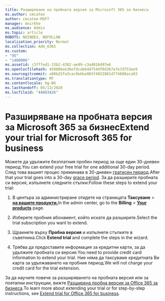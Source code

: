 ```yaml
---
title: Разширяване на пробната версия за Microsoft 365 за бизнеса
ms.author: cmcatee
author: cmcatee-MSFT
manager: mnirkhe
ms.audience: Admin
ms.topic: article
ROBOTS: NOINDEX, NOFOLLOW
localization_priority: Normal
ms.collection: Adm_O365
ms.custom:
- "95"
- "1400006"
ms.assetid: c3fffed1-33b2-4382-ae99-c3a4816497e6
ms.openlocfilehash: 458806ee36efdcab64d7544f0d3b7a7e7d753ee9
ms.sourcegitcommit: a98b25fa3cac9ebba983f4932881d774880aca93
ms.translationtype: MT
ms.contentlocale: bg-BG
ms.lasthandoff: 05/13/2020
ms.locfileid: "44063426"
---
```

# <a name="extend-your-trial-for-microsoft-365-for-business"></a><span data-ttu-id="c2f0c-102">Разширяване на пробната версия за Microsoft 365 за бизнес</span><span class="sxs-lookup"><span data-stu-id="c2f0c-102">Extend your trial for Microsoft 365 for business</span></span>

<span data-ttu-id="c2f0c-103">Можете да удължите безплатния пробен период за още един 30-дневен период.</span><span class="sxs-lookup"><span data-stu-id="c2f0c-103">You can extend your free trial for one additional 30-day period.</span></span> <span data-ttu-id="c2f0c-104">След това вашият процес преминава в 30-дневен [гратисен период](https://docs.microsoft.com/alchemyinsights/grace-period-for-microsoft-365-free-trial).</span><span class="sxs-lookup"><span data-stu-id="c2f0c-104">After that your trial goes into a 30-day [grace period](https://docs.microsoft.com/alchemyinsights/grace-period-for-microsoft-365-free-trial).</span></span> <span data-ttu-id="c2f0c-105">За да разширите пробната си версия, изпълнете следните стъпки:</span><span class="sxs-lookup"><span data-stu-id="c2f0c-105">Follow these steps to extend your trial:</span></span>
  
1. <span data-ttu-id="c2f0c-106">В центъра за администриране отидете на страницата **Таксуване** \> **[на вашите продукти.](https://go.microsoft.com/fwlink/p/?linkid=842054)**</span><span class="sxs-lookup"><span data-stu-id="c2f0c-106">In the admin center, go to the **Billing** \> **[Your products](https://go.microsoft.com/fwlink/p/?linkid=842054)** page.</span></span>

2. <span data-ttu-id="c2f0c-107">Изберете пробния абонамент, който искате да разширите.</span><span class="sxs-lookup"><span data-stu-id="c2f0c-107">Select the trial subscription you want to extend.</span></span>

3. <span data-ttu-id="c2f0c-108">Щракнете върху **Пробна версия** и изпълнете стъпките в съветника.</span><span class="sxs-lookup"><span data-stu-id="c2f0c-108">Click **Extend trial** and complete the steps in the wizard.</span></span>

4. <span data-ttu-id="c2f0c-109">Трябва да предоставите информация за кредитни карти, за да удължите пробната си версия.</span><span class="sxs-lookup"><span data-stu-id="c2f0c-109">You need to provide credit card information to extend your trial.</span></span> <span data-ttu-id="c2f0c-110">Ние няма да таксуваме кредитната Ви карта за удължаването на пробния период.</span><span class="sxs-lookup"><span data-stu-id="c2f0c-110">We will not charge your credit card for the trial extension.</span></span>

<span data-ttu-id="c2f0c-111">За да научите повече за разширяването на пробната версия или за поетапни инструкции, вижте [Разширена пробна версия за Office 365 за бизнеса](https://docs.microsoft.com/microsoft-365/commerce/extend-your-trial).</span><span class="sxs-lookup"><span data-stu-id="c2f0c-111">To learn more about extending your trial or for step-by-step instructions, see [Extend trial for Office 365 for business](https://docs.microsoft.com/microsoft-365/commerce/extend-your-trial).</span></span>
